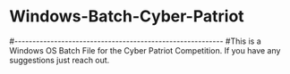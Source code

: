 # Windows-Batch-Cyber-Patriot
#----------------------------------------------------------
#This is a Windows OS Batch File for the Cyber Patriot Competition. If you have any suggestions just reach out.
